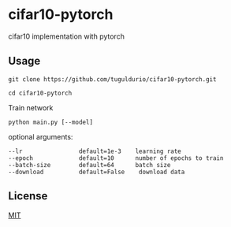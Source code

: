 # cifar10-pytorch
cifar10 implementation with pytorch

## Usage
```
git clone https://github.com/tuguldurio/cifar10-pytorch.git

cd cifar10-pytorch
```

Train network
```
python main.py [--model]
```
optional arguments:
```
--lr                default=1e-3    learning rate
--epoch             default=10      number of epochs to train
--batch-size        default=64      batch size
--download          default=False    download data
```

## License
[MIT](https://choosealicense.com/licenses/mit/)